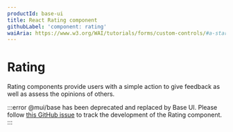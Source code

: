 ```yaml
---
productId: base-ui
title: React Rating component
githubLabel: 'component: rating'
waiAria: https://www.w3.org/WAI/tutorials/forms/custom-controls/#a-star-rating
---
```


# Rating

<p class="description">Rating components provide users with a simple action to give feedback as well as assess the opinions of others.</p>

:::error
@mui/base has been deprecated and replaced by Base UI. Please follow [this GitHub issue](https://github.com/mui/base-ui/issues/30) to track the development of the Rating component.
:::

